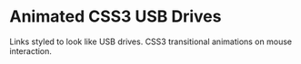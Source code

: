 Animated CSS3 USB Drives
========================

Links styled to look like USB drives. CSS3 transitional animations on mouse interaction.

